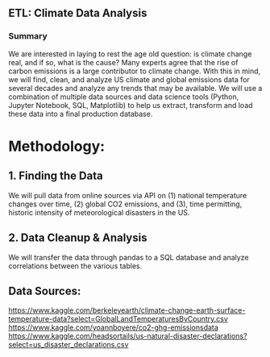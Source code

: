 ## ETL: Climate Data Analysis
### Summary
We are interested in laying to rest the age old question: is climate change real, and if so, what is the cause? Many experts agree that the rise of carbon emissions is a large contributor to climate change. With this in mind, we will find, clean, and analyze US climate and global emissions data for several decades and analyze any trends that may be available. We will use a combination of multiple data sources and data science tools (Python, Jupyter Notebook, SQL, Matplotlib) to help us extract, transform and load these data into a final production database.

Methodology:
============

## 1. Finding the Data
We will pull data from online sources via API on (1) national temperature changes over time, (2) global CO2 emissions, and (3), time permitting, historic intensity of meteorological disasters in the US.

## 2. Data Cleanup & Analysis
We will transfer the data through pandas to a SQL database and analyze correlations between the various tables.

## Data Sources:
https://www.kaggle.com/berkeleyearth/climate-change-earth-surface-temperature-data?select=GlobalLandTemperaturesByCountry.csv
https://www.kaggle.com/yoannboyere/co2-ghg-emissionsdata
https://www.kaggle.com/headsortails/us-natural-disaster-declarations?select=us_disaster_declarations.csv
